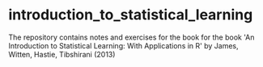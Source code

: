 # introduction_to_statistical_learning
The repository contains notes and exercises for the book for the book 'An Introduction to Statistical Learning: With Applications in R' by James, Witten, Hastie, Tibshirani (2013)
